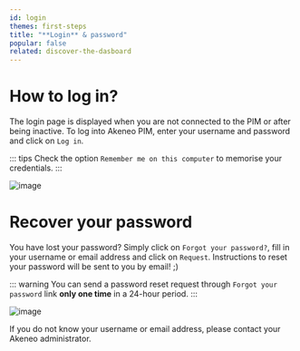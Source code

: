 ```yaml
---
id: login
themes: first-steps
title: "**Login** & password"
popular: false
related: discover-the-dasboard
---
```


# How to log in?

The login page is displayed when you are not connected to the PIM or after being inactive.
To log into Akeneo PIM, enter your username and password and click on `Log in`.

::: tips
Check the option `Remember me on this computer` to memorise your credentials.
:::

![image](../img/Login1.png)

# Recover your password

You have lost your password? Simply click on `Forgot your password?`, fill in your username or email address and click on `Request`. Instructions to reset your password will be sent to you by email! ;)

::: warning
You can send a password reset request through `Forgot your password` link **only one time** in a 24-hour period.
:::

![image](../img/RecoverPassword.png)

If you do not know your username or email address, please contact your Akeneo administrator.
